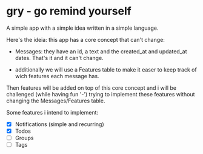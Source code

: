 # gry - go remind yourself

A simple app with a simple idea written in a simple language.

Here's the ideia: this app has a core concept that can't change:
- Messages: they have an id, a text and the created_at and updated_at dates. That's it and it can't change.
+ additionally we will use a Features table to make it easer to keep track of wich features each message has.

Then features will be added on top of this core concept and i will be challenged (while having fun '-') trying to implement these features without changing the Messages/Features table.

Some features i intend to implement:
- [x] Notifications (simple and recurring)
- [x] Todos
- [ ] Groups
- [ ] Tags
